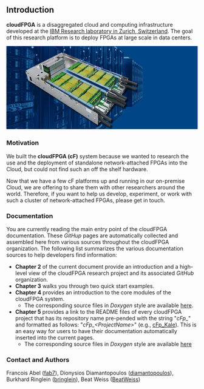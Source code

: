 
## Introduction

**cloudFPGA** is a disaggregated cloud and computing infrastructure developed at the 
[IBM Research laboratory in Zurich, Switzerland](https://www.zurich.ibm.com/cci/cloudFPGA/).
The goal of this research platform is to deploy FPGAs at large scale in data centers.

![Rendered-view-of-the-cF-chassis](imgs/fig1.jpeg)

### Motivation

We built the **cloudFPGA (cF)** system because we wanted to research the use and the deployment of 
standalone network-attached FPGAs into the Cloud, but could not find such an off the shelf hardware.

Now that we have a few cF platforms up and running in our on-premise Cloud, we are offering to 
share them with other researchers around the world. Therefore, if you want to help us develop, 
experiment, or work with such a cluster of network-attached FPGAs, please get in touch.

### Documentation

You are currently reading the main entry point of the cloudFPGA documentation. These *GitHup* pages
are automatically collected and assembled here from various sources throughout the cloudFPGA
organization. The following list summarizes the various documentation sources to help developers 
find information:
* **Chapter 2** of the current document provide an introduction and a high-level view of the 
  cloudFPGA research project and its associated *GitHub* organization.
* **Chapter 3** walks you through two quick start examples. 
* **Chapter 4** provides an introduction to the core modules of the cloudFPGA system.
    * The corresponding source files in *Doxygen* style are available 
    [here](https://cloudfpga.github.io/Dox/group__cFDK.html). 
* **Chapter 5** provides a link to the README files of every cloudFPGA 
  project that has its repository name pre-pended with the string "*cFp_*" and formatted as 
  follows: "*cFp_\<ProjectName\>*" (e.g., [cFp_Kale](https://github.com/cloudFPGA/cFp_HelloKale)). 
  This is an easy way for users to have their documentation automatically inserted into the 
  current pages. 
    * The corresponding source files in *Doxygen* style are available
    [here](https://cloudfpga.github.io/Dox/group__cFp.html)

### Contact and Authors

Francois Abel ([fab7](https://github.com/fab7)), 
Dionysios Diamantopoulos ([diamantopoulos](https://github.com/diamantopoulos)), 
Burkhard Ringlein ([bringlein](https://github.com/bringlein)), 
Beat Weiss ([BeatWeiss](https://github.com/BeatWeiss))
 


